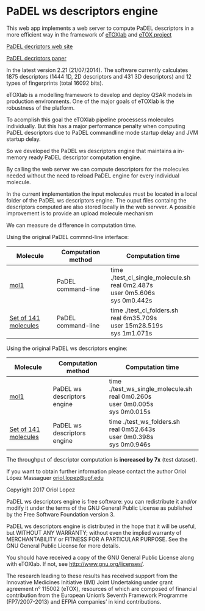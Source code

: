 # PaDEL ws descriptors engine

This web app implements a web server to compute PaDEL descriptors in a more efficient way in the framework of [eTOXlab](https://github.com/phi-grib/eTOXlab) and [eTOX project](http://www.etoxproject.eu/)

[PaDEL decriptors web site](http://www.yapcwsoft.com/dd/padeldescriptor/)

[PaDEL decriptors paper](https://www.ncbi.nlm.nih.gov/pubmed/21425294)

In the latest version 2.21 (21/07/2014). The software currently calculates 1875 descriptors (1444 1D, 2D descriptors and 431 3D descriptors) and 12 types of fingerprints (total 16092 bits).

eTOXlab is a modelling framework to develop and deploy QSAR models in production environments. 
One of the major goals of eTOXlab is the robustness of the platform.

To acomplish this goal the eTOXlab pipeline processess molecules individually.
But this has a major performance penalty when computing PaDEL descriptors due to PaDEL commandline mode startup delay and JVM startup delay.

So we developed the PaDEL ws descriptors engine that maintains a in-memory ready PaDEL descriptor computation engine. 

By calling the web server we can compute descriptors for the molecules needed without the need to reload PaDEL engine for every individual molecule.

In the current implementation the input molecules must be located in a local folder of the PaDEL ws descriptors engine. The ouput files containg the descriptors computed are also stored locally in the web servver. A possible improvement is to provide an upload molecule mechanism

We can measure de difference in computation time.

Using the original PaDEL commnd-line interface:

Molecule | Computation method | Computation time 
---------|--------------------|-------------------
[mol1](https://github.com/phi-grib/PaDEL-descriptor-ws/blob/master/input/individual/mol1/mol1.sdf)| PaDEL command-line|time ./test_cl_single_molecule.sh <br> real	0m2.487s <br> user	0m5.606s  <br> sys	0m0.442s <br> 
[Set of 141 molecules](https://github.com/phi-grib/PaDEL-descriptor-ws/tree/master/input/individual)| PaDEL command-line | time ./test_cl_folders.sh <br> real	6m35.709s <br> user	15m28.519s <br> sys	1m1.071s

Using the original PaDEL ws descriptors engine:

Molecule | Computation method | Computation time 
---------|--------------------|-------------------
[mol1](https://github.com/phi-grib/PaDEL-descriptor-ws/blob/master/input/individual/mol1/mol1.sdf)| PaDEL ws descriptors engine|time ./test_ws_single_molecule.sh <br> real	0m0.260s  <br> user	0m0.005s <br> sys	0m0.015s 
[Set of 141 molecules](https://github.com/phi-grib/PaDEL-descriptor-ws/tree/master/input/individual)| PaDEL ws descriptors engine|time ./test_ws_folders.sh <br> real	0m52.643s <br> user	0m0.398s <br> sys	0m0.946s

The throughput of descriptor computation is **increased by 7x** (test dataset).

If you want to obtain further information please contact the author Oriol López Massaguer oriol.lopez@upf.edu

Copyright 2017 Oriol Lopez

PaDEL ws descriptors engine is free software: you can redistribute it and/or modify it under the terms of the GNU General Public License as published by the Free Software Foundation version 3.

 PaDEL ws descriptors engine is distributed in the hope that it will be useful, but WITHOUT ANY WARRANTY; without even the implied warranty of MERCHANTABILITY or FITNESS FOR A PARTICULAR PURPOSE. See the GNU General Public License for more details.

You should have received a copy of the GNU General Public License along with eTOXlab. If not, see http://www.gnu.org/licenses/.

The research leading to these results has received support from the Innovative Medicines Initiative (IMI) Joint Undertaking under grant agreement n° 115002 (eTOX), resources of which are composed of financial contribution from the European Union’s Seventh Framework Programme (FP7/2007-2013) and EFPIA companies’ in kind contributions.
